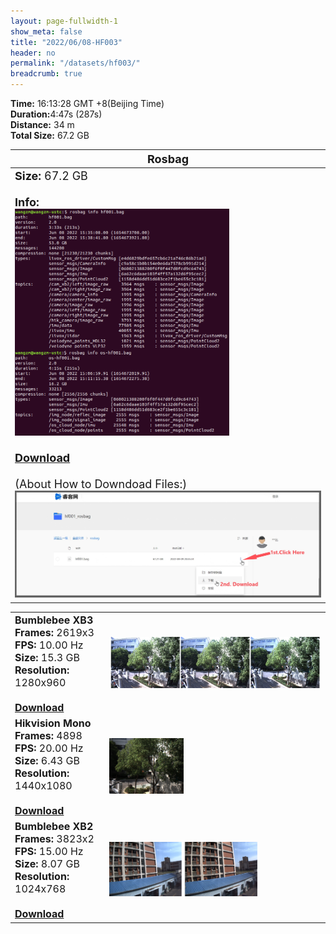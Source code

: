 ```yaml
---
layout: page-fullwidth-1
show_meta: false
title: "2022/06/08-HF003"
header: no
permalink: "/datasets/hf003/"
breadcrumb: true
---
```

<b>Time:</b> 16:13:28 GMT +8(Beijing Time) <br>
<b>Duration:</b>4:47s (287s)<br>
<b>Distance:</b> 34 m<br>
<b>Total Size:</b> 67.2 GB<br>

<td>
 <table>
 <thead>
	<tr>
      <th><font size="4">Rosbag</font></th>
	</tr >
  </thead>
	<tr>
        <td width="90%">
            <font size="4">
                    <b>Size:</b> 67.2 GB<br>
                    <br>
                    <b>Info:</b><br>
                    <img src="/data_image/aerial_01/hf001_bag_info.png" width='70%'/><br>
                    <br>
                    <b><a href="https://rec.ustc.edu.cn/share/ab1b66e0-17e2-11ed-a151-b9acf8bf61d8"><font size="4">Download</font></a></b><br>
                    <br>
                    (About How to Downdoad Files:)
                    <img src="/data_image/aerial_01/how_to_download.jpg"/>
            </font>
        </td>
    </tr>
</table>
</td>

<table>
	<tr>
	    <td width="30%">
        <font size="3">
            <b>Bumblebee XB3</b><br>
            <b>Frames:</b> 2619x3<br>
            <b>FPS:</b> 10.00 Hz<br>
            <b>Size:</b> 15.3 GB<br>
            <b>Resolution:</b> 1280x960<br>
            <br>
            <b><a href="https://rec.ustc.edu.cn/share/37649ae0-1732-11ed-a886-0b2671e9f98f">Download</a></b>
        </font>
        </td>
        <td>
            <a href="https://rec.ustc.edu.cn/share/37649ae0-1732-11ed-a886-0b2671e9f98f">
                <img src="/data_image/aerial_01/hf001_xb3.jpg" width='100%'/>
            </a>
        </td>
	</tr >
    <tr>
	    <td>
        <font size="3">
            <b>Hikvision Mono</b><br>
            <b>Frames:</b> 4898<br>
            <b>FPS:</b> 20.00 Hz<br>
            <b>Size:</b> 6.43 GB<br>
            <b>Resolution:</b> 1440x1080<br>
            <br>
            <b><a href="https://rec.ustc.edu.cn/share/c0fd99d0-172e-11ed-9eda-c5349b8d68d5">Download</a></b>
        </font>
        </td>
        <td>
            <a href="https://rec.ustc.edu.cn/share/c0fd99d0-172e-11ed-9eda-c5349b8d68d5">
                <img src="/data_image/aerial_01/hf001_hik_mono.png" width='35%'/>
            </a>
        </td>
	</tr >
	<tr>
	    <td>
        <font size="3">
            <b>Bumblebee XB2</b><br>
            <b>Frames:</b> 3823x2<br>
            <b>FPS:</b> 15.00 Hz<br>
            <b>Size:</b> 8.07 GB<br>
            <b>Resolution:</b> 1024x768<br>
            <br>
            <b><a href="https://rec.ustc.edu.cn/share/2c119640-1730-11ed-9e76-952aec53f34f">Download</a></b>
        </font>
        </td>
        <td>
            <a href="https://rec.ustc.edu.cn/share/2c119640-1730-11ed-9e76-952aec53f34f">
                <img src="/data_image/aerial_01/hf001_xb2.png" width='70%'/>
            </a>
        </td>
	</tr >
</table>